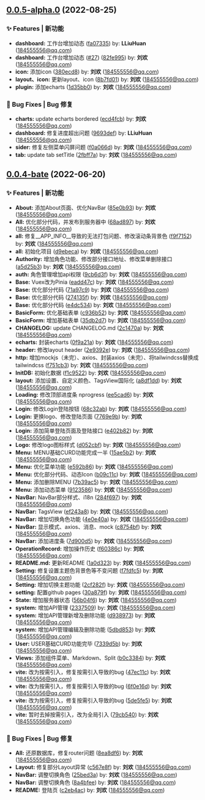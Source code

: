 ## [0.0.5-alpha.0](https://github.com/LLiuHuan/arco-design-pro-vue/compare/v0.0.4-bate...v0.0.5-alpha.0) (2022-08-25)


### ✨ Features | 新功能

* **dashboard:** 工作台增加动态 ([fa07335](https://github.com/LLiuHuan/arco-design-pro-vue/commit/fa07335)) by: **LLiuHuan** (184555556@qq.com)
* **dashboard:** 工作台增加动态 ([#27](https://github.com/LLiuHuan/arco-design-pro-vue/issues/27)) ([82fe995](https://github.com/LLiuHuan/arco-design-pro-vue/commit/82fe995)) by: **刘欢** (184555556@qq.com)
* **icon:** 添加icon ([380ecd8](https://github.com/LLiuHuan/arco-design-pro-vue/commit/380ecd8)) by: **刘欢** (184555556@qq.com)
* **layout、icon:** 更新layout、icon ([8b7fd01](https://github.com/LLiuHuan/arco-design-pro-vue/commit/8b7fd01)) by: **刘欢** (184555556@qq.com)
* **plugin:** 添加echarts ([1d35bb0](https://github.com/LLiuHuan/arco-design-pro-vue/commit/1d35bb0)) by: **刘欢** (184555556@qq.com)


### 🐛 Bug Fixes | Bug 修复

* **charts:** update echarts bordered ([ecd4fcb](https://github.com/LLiuHuan/arco-design-pro-vue/commit/ecd4fcb)) by: **刘欢** (184555556@qq.com)
* **dashboard:** 修复进度超出问题 ([9693def](https://github.com/LLiuHuan/arco-design-pro-vue/commit/9693def)) by: **LLiuHuan** (184555556@qq.com)
* **sider:** 修复左侧菜单闪屏问题 ([f0a066d](https://github.com/LLiuHuan/arco-design-pro-vue/commit/f0a066d)) by: **刘欢** (184555556@qq.com)
* **tab:** update tab setTitle ([2fbff7a](https://github.com/LLiuHuan/arco-design-pro-vue/commit/2fbff7a)) by: **刘欢** (184555556@qq.com)



## [0.0.4-bate](https://github.com/LLiuHuan/arco-design-pro-vue/compare/d9ebeca...v0.0.4-bate) (2022-06-20)


### ✨ Features | 新功能

* **About:** 添加About页面、优化NavBar ([85e0b93](https://github.com/LLiuHuan/arco-design-pro-vue/commit/85e0b93)) by: **刘欢** (184555556@qq.com)
* **All:** 优化部分代码，并发布到服务器中 ([68ad897](https://github.com/LLiuHuan/arco-design-pro-vue/commit/68ad897)) by: **刘欢** (184555556@qq.com)
* **all:** 修复__APP_INFO__导致的无法打包问题、修改滚动条背景色 ([f9f7152](https://github.com/LLiuHuan/arco-design-pro-vue/commit/f9f7152)) by: **刘欢** (184555556@qq.com)
* **all:** 初始化项目 ([d9ebeca](https://github.com/LLiuHuan/arco-design-pro-vue/commit/d9ebeca)) by: **刘欢** (184555556@qq.com)
* **Authority:** 增加角色功能、修改部分接口地址、修改菜单删除接口 ([a5d25b3](https://github.com/LLiuHuan/arco-design-pro-vue/commit/a5d25b3)) by: **刘欢** (184555556@qq.com)
* **auth:** 角色管理增加api权限 ([9cb6d3f](https://github.com/LLiuHuan/arco-design-pro-vue/commit/9cb6d3f)) by: **刘欢** (184555556@qq.com)
* **Base:** Vuex改为Pinia ([eadd47c](https://github.com/LLiuHuan/arco-design-pro-vue/commit/eadd47c)) by: **刘欢** (184555556@qq.com)
* **Base:** 优化部分代码 ([71a97c9](https://github.com/LLiuHuan/arco-design-pro-vue/commit/71a97c9)) by: **刘欢** (184555556@qq.com)
* **Base:** 优化部分代码 ([274135f](https://github.com/LLiuHuan/arco-design-pro-vue/commit/274135f)) by: **刘欢** (184555556@qq.com)
* **Base:** 优化部分代码 ([e4dc534](https://github.com/LLiuHuan/arco-design-pro-vue/commit/e4dc534)) by: **刘欢** (184555556@qq.com)
* **BasicForm:** 优化基础表单 ([c936b52](https://github.com/LLiuHuan/arco-design-pro-vue/commit/c936b52)) by: **刘欢** (184555556@qq.com)
* **BasicForm:** 增加基础表单 ([35db2d7](https://github.com/LLiuHuan/arco-design-pro-vue/commit/35db2d7)) by: **刘欢** (184555556@qq.com)
* **CHANGELOG:** update CHANGELOG.md ([2c1470a](https://github.com/LLiuHuan/arco-design-pro-vue/commit/2c1470a)) by: **刘欢** (184555556@qq.com)
* **echarts:** 封装echarts ([0f9a21a](https://github.com/LLiuHuan/arco-design-pro-vue/commit/0f9a21a)) by: **刘欢** (184555556@qq.com)
* **header:** 修改layout header ([2e9392e](https://github.com/LLiuHuan/arco-design-pro-vue/commit/2e9392e)) by: **刘欢** (184555556@qq.com)
* **http:** 增加mockjs（未完）、axios、封装axios（未完）、将tailwindcss替换成tailwindcss ([f751cb3](https://github.com/LLiuHuan/arco-design-pro-vue/commit/f751cb3)) by: **刘欢** (184555556@qq.com)
* **InitDB:** 初始化数据 ([f1c9522](https://github.com/LLiuHuan/arco-design-pro-vue/commit/f1c9522)) by: **刘欢** (184555556@qq.com)
* **layout:** 添加设置、自定义颜色、TagsView国际化 ([a8df1dd](https://github.com/LLiuHuan/arco-design-pro-vue/commit/a8df1dd)) by: **刘欢** (184555556@qq.com)
* **Loading:** 修改顶部进度条 nprogress ([ee5cad6](https://github.com/LLiuHuan/arco-design-pro-vue/commit/ee5cad6)) by: **刘欢** (184555556@qq.com)
* **Login:** 修改Login登陆按钮 ([68c32ab](https://github.com/LLiuHuan/arco-design-pro-vue/commit/68c32ab)) by: **刘欢** (184555556@qq.com)
* **Login:** 更换logo、修改登陆页面 ([7769e9b](https://github.com/LLiuHuan/arco-design-pro-vue/commit/7769e9b)) by: **刘欢** (184555556@qq.com)
* **Login:** 添加简单登陆页面及登陆接口 ([e402b82](https://github.com/LLiuHuan/arco-design-pro-vue/commit/e402b82)) by: **刘欢** (184555556@qq.com)
* **Logo:** 修改logo图标样式 ([d052cbf](https://github.com/LLiuHuan/arco-design-pro-vue/commit/d052cbf)) by: **刘欢** (184555556@qq.com)
* **Menu:** MENU基础CURD功能完成一半 ([15ae5b2](https://github.com/LLiuHuan/arco-design-pro-vue/commit/15ae5b2)) by: **刘欢** (184555556@qq.com)
* **Menu:** 优化菜单功能 ([e592b86](https://github.com/LLiuHuan/arco-design-pro-vue/commit/e592b86)) by: **刘欢** (184555556@qq.com)
* **Menu:** 优化部分代码、动态Icon ([b09c11c](https://github.com/LLiuHuan/arco-design-pro-vue/commit/b09c11c)) by: **刘欢** (184555556@qq.com)
* **Menu:** 添加删除MENU ([7b39ac5](https://github.com/LLiuHuan/arco-design-pro-vue/commit/7b39ac5)) by: **刘欢** (184555556@qq.com)
* **Menu:** 添加动态菜单 ([9123586](https://github.com/LLiuHuan/arco-design-pro-vue/commit/9123586)) by: **刘欢** (184555556@qq.com)
* **NavBar:** NavBar部分样式、i18n ([284f697](https://github.com/LLiuHuan/arco-design-pro-vue/commit/284f697)) by: **刘欢** (184555556@qq.com)
* **NavBar:** TagsView ([ef243a8](https://github.com/LLiuHuan/arco-design-pro-vue/commit/ef243a8)) by: **刘欢** (184555556@qq.com)
* **NavBar:** 增加切换角色功能 ([4e0e40a](https://github.com/LLiuHuan/arco-design-pro-vue/commit/4e0e40a)) by: **刘欢** (184555556@qq.com)
* **NavBar:** 显示模式、axios、消息、mock ([c8754bf](https://github.com/LLiuHuan/arco-design-pro-vue/commit/c8754bf)) by: **刘欢** (184555556@qq.com)
* **NavBar:** 添加进度条 ([7d900d5](https://github.com/LLiuHuan/arco-design-pro-vue/commit/7d900d5)) by: **刘欢** (184555556@qq.com)
* **OperationRecord:** 增加操作历史 ([f60386c](https://github.com/LLiuHuan/arco-design-pro-vue/commit/f60386c)) by: **刘欢** (184555556@qq.com)
* **README.md:** 更新README ([1a0d323](https://github.com/LLiuHuan/arco-design-pro-vue/commit/1a0d323)) by: **刘欢** (184555556@qq.com)
* **Setting:** 修复设置主题色背景色等不变问题 ([f7fdfc5](https://github.com/LLiuHuan/arco-design-pro-vue/commit/f7fdfc5)) by: **刘欢** (184555556@qq.com)
* **Setting:** 增加切换主题功能 ([2cf282f](https://github.com/LLiuHuan/arco-design-pro-vue/commit/2cf282f)) by: **刘欢** (184555556@qq.com)
* **setting:** 配置github pages ([30a879f](https://github.com/LLiuHuan/arco-design-pro-vue/commit/30a879f)) by: **刘欢** (184555556@qq.com)
* **State:** 增加服务器状态 ([56b04f6](https://github.com/LLiuHuan/arco-design-pro-vue/commit/56b04f6)) by: **刘欢** (184555556@qq.com)
* **system:** 增加API管理 ([2337509](https://github.com/LLiuHuan/arco-design-pro-vue/commit/2337509)) by: **刘欢** (184555556@qq.com)
* **system:** 增加API管理新增及删除功能 ([d938973](https://github.com/LLiuHuan/arco-design-pro-vue/commit/d938973)) by: **刘欢** (184555556@qq.com)
* **system:** 增加API管理编辑及删除功能 ([5dbd853](https://github.com/LLiuHuan/arco-design-pro-vue/commit/5dbd853)) by: **刘欢** (184555556@qq.com)
* **User:** USER基础CURD功能完毕 ([7339d5b](https://github.com/LLiuHuan/arco-design-pro-vue/commit/7339d5b)) by: **刘欢** (184555556@qq.com)
* **Views:** 添加组件菜单、Markdown、Split ([b0c3384](https://github.com/LLiuHuan/arco-design-pro-vue/commit/b0c3384)) by: **刘欢** (184555556@qq.com)
* **vite:** 改为按需引入，修复按需引入导致的bug ([47ec11c](https://github.com/LLiuHuan/arco-design-pro-vue/commit/47ec11c)) by: **刘欢** (184555556@qq.com)
* **vite:** 改为按需引入，修复按需引入导致的bug ([6f0e16d](https://github.com/LLiuHuan/arco-design-pro-vue/commit/6f0e16d)) by: **刘欢** (184555556@qq.com)
* **vite:** 改为按需引入，修复按需引入导致的bug ([5de5fe5](https://github.com/LLiuHuan/arco-design-pro-vue/commit/5de5fe5)) by: **刘欢** (184555556@qq.com)
* **vite:** 暂时去掉按需引入，改为全局引入 ([79cb540](https://github.com/LLiuHuan/arco-design-pro-vue/commit/79cb540)) by: **刘欢** (184555556@qq.com)


### 🐛 Bug Fixes | Bug 修复

* **All:** 还原数据库，修复router问题 ([8ea8df6](https://github.com/LLiuHuan/arco-design-pro-vue/commit/8ea8df6)) by: **刘欢** (184555556@qq.com)
* **Layout:** 修复部分Layout异常 ([c567e8f](https://github.com/LLiuHuan/arco-design-pro-vue/commit/c567e8f)) by: **刘欢** (184555556@qq.com)
* **NavBar:** 调整切换角色 ([25bed3a](https://github.com/LLiuHuan/arco-design-pro-vue/commit/25bed3a)) by: **刘欢** (184555556@qq.com)
* **NavBar:** 调整切换角色 ([8a4bfee](https://github.com/LLiuHuan/arco-design-pro-vue/commit/8a4bfee)) by: **刘欢** (184555556@qq.com)
* **README:** 登陆页 ([c2eb4ac](https://github.com/LLiuHuan/arco-design-pro-vue/commit/c2eb4ac)) by: **刘欢** (184555556@qq.com)



